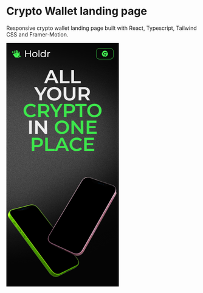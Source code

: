 # Crypto Wallet landing page

Responsive crypto wallet landing page built with React, Typescript, Tailwind CSS and Framer-Motion. 

![image](/public/readme_showcase.png)
